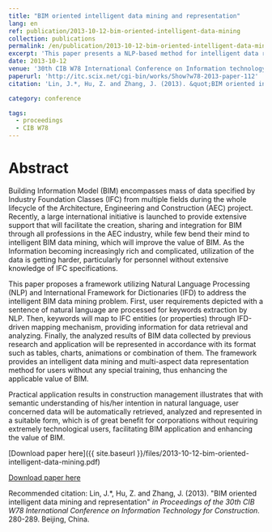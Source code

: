 ```yaml
---
title: "BIM oriented intelligent data mining and representation"
lang: en
ref: publication/2013-10-12-bim-oriented-intelligent-data-mining
collection: publications
permalink: /en/publication/2013-10-12-bim-oriented-intelligent-data-mining
excerpt: 'This paper presents a NLP-based method for intelligent data retrieval and representation from BIM database.'
date: 2013-10-12
venue: '30th CIB W78 International Conference on Information technology for Construction'
paperurl: 'http://itc.scix.net/cgi-bin/works/Show?w78-2013-paper-112'
citation: 'Lin, J.*, Hu, Z. and Zhang, J. (2013). &quot;BIM oriented intelligent data mining and representation&quot; <i>in Proceedings of the 30th CIB W78 International Conference on Information Technology for Construction</i>. 280-289. Beijing, China.'

category: conference

tags: 
  - proceedings
  - CIB W78
---
```



Abstract
====

Building Information Model (BIM) encompasses mass of data specified by Industry Foundation Classes (IFC) from multiple fields during the whole lifecycle of the Architecture, Engineering and Construction (AEC) project. Recently, a large international initiative is launched to provide extensive support that will facilitate the creation, sharing and integration for BIM through all professions in the AEC industry, while few bend their mind to intelligent BIM data mining, which will improve the value of BIM. As the Information becoming increasingly rich and complicated, utilization of the data is getting harder, particularly for personnel without extensive knowledge of IFC specifications. 

This paper proposes a framework utilizing Natural Language Processing (NLP) and International Framework for Dictionaries (IFD) to address the intelligent BIM data mining problem. First, user requirements depicted with a sentence of natural language are processed for keywords extraction by NLP. Then, keywords will map to IFC 
entities (or properties) through IFD-driven mapping mechanism, providing information for data retrieval and analyzing. Finally, the analyzed results of BIM data collected by previous research and application will be represented in accordance with its format such as tables, charts, animations or combination of them. The framework provides an intelligent data mining and multi-aspect data representation method for users without any special training, thus enhancing the applicable value of BIM. 

Practical application results in construction management illustrates that with semantic understanding of his/her intention in natural language, user concerned data will be automatically retrieved, analyzed and represented in a suitable form, which is of great benefit for corporations without requiring extremely technological users, facilitating BIM application and enhancing the value of BIM.  

[Download paper here]({{ site.baseurl }}/files/2013-10-12-bim-oriented-intelligent-data-mining.pdf)

[Download paper here](http://itc.scix.net/cgi-bin/works/Show?w78-2013-paper-112)

Recommended citation: Lin, J.*, Hu, Z. and Zhang, J. (2013). &quot;BIM oriented intelligent data mining and representation&quot; <i>in Proceedings of the 30th CIB W78 International Conference on Information Technology for Construction</i>. 280-289. Beijing, China.